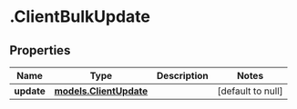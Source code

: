 # .ClientBulkUpdate

## Properties
Name | Type | Description | Notes
------------ | ------------- | ------------- | -------------
**update** | [**models.ClientUpdate**](models.ClientUpdate.md) |  | [default to null]



